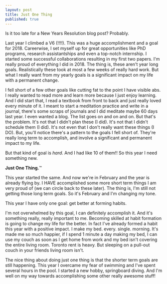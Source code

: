```yaml
---
layout: post
title: Just One Thing
published: true
---
```

Is it too late for a New Years Resolution blog post? Probably.

Last year I climbed a V6 (!!!!). This was a huge accomplishment and a goal for 2018. Careerwise, I set myself up for great opportunities like PhD programs, research assistantships and even a top-notch internship. I started some successful collaborations resulting in my first two papers. I'm really proud of everything I did in 2018. The thing is, these aren't year long goals. Realistically these took at most a few weeks of really hard work. But what I really want from my yearly goals is a significant impact on my life with a permanent change.

I fell short of a few other goals like cutting fat to the point I have visible abs. I really wanted to read more and learn more because I just enjoy learning. And I did start that, I read a textbook from front to back and just really loved every minute of it. I meant to start a meditation practice and write in a journal, there's some scraps of journals and I did meditate maybe 60 days last year. I even wanted a blog. The list goes on and on and on. But that's the problem. It's not that I didn't plan these (I did). It's not that I didn't schedule them (I did). It's not even that I don't really want these things (I DO). But, you'll notice there's a pattern to the goals I fell short of. They're really long term to accomplish, and involve a significant and permanent impact to my life.

But that kind of goal is *hard*. And I had like 10 of them!! So this year I need something new. 

**Just One Thing.**™

This year started the same. And now we're in February and the year is already flying by. I HAVE accomplished some more short term things I am very proud of (we can circle back to these later). The thing is, I'm still not getting those long term goals. So it's February and I'm changing my tone.

This year I have only one goal: get better at forming habits. 

I'm not overwhelmed by this goal, I can definitely accomplish it. And it's something really, really important to me. Becoming skilled at habit formation is going to change my life for the better. In fact I've already formed a habit this year with a positive impact. I make my bed. every. single. morning. It's made me so much happier, if I spend 1 minute a day making my bed, I can use my couch as soon as I get home from work and my bed isn't covering the entire living room. Toronto rent is heavy. But sleeping on a pull-out couch in your friends living room isn't.

The nice thing about doing just one thing is that the shorter term goals are still happening. This year I overcame my fear of swimming and I've spent several hours in the pool. I started a new hobby, springboard diving. And I'm well on my way towards accomplishing some other really awesome stuff!